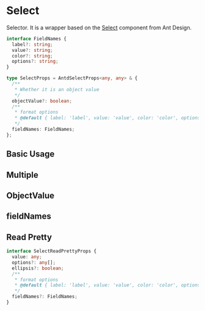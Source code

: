 # Select

Selector. It is a wrapper based on the [Select](https://ant.design/components/select/) component from Ant Design.

```ts
interface FieldNames {
  label?: string;
  value?: string;
  color?: string;
  options?: string;
}

type SelectProps = AntdSelectProps<any, any> & {
  /**
   * Whether it is an object value
   */
  objectValue?: boolean;
  /**
   * format options
   * @default { label: 'label', value: 'value', color: 'color', options: 'children' }
   */
  fieldNames: FieldNames;
};
```

## Basic Usage

<code src="./demos/new-demos/basic.tsx"></code>

## Multiple

<code src="./demos/new-demos/multiple.tsx"></code>

## ObjectValue

<code src="./demos/new-demos/object-value.tsx"></code>

## fieldNames

<code src="./demos/new-demos/fieldNames.tsx"></code>

## Read Pretty

```ts
interface SelectReadPrettyProps {
  value: any;
  options?: any[];
  ellipsis?: boolean;
  /**
   * format options
   * @default { label: 'label', value: 'value', color: 'color', options: 'children' }
   */
  fieldNames?: FieldNames;
}
```

<code src="./demos/new-demos/read-pretty.tsx"></code>
